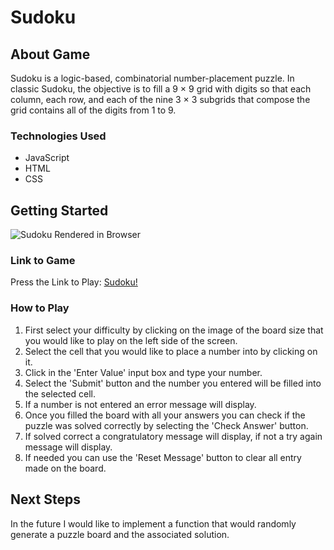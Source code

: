 # Sudoku

## About Game
Sudoku is a logic-based, combinatorial number-placement puzzle. In classic Sudoku, the objective is to fill a 9 × 9 grid with digits so that each column, each row, and each of the nine 3 × 3 subgrids that compose the grid contains all of the digits from 1 to 9.

### Technologies Used
 - JavaScript
 - HTML 
 - CSS

## Getting Started

![Sudoku Rendered in Browser](https://i.imgur.com/AWr5WDh.png "Sudoku!")

### Link to Game

Press the Link to Play: [Sudoku!](https://jfoster191.github.io/project-1/)

### How to Play
 1. First select your difficulty by clicking on the image of the board size that you would like to play on the left side of the screen.
 2. Select the cell that you would like to place a number into by clicking on it.
 3. Click in the 'Enter Value' input box and type your number.
 4. Select the 'Submit' button and the number you entered will be filled into the selected cell.
 5. If a number is not entered an error message will display.
 6. Once you filled the board with all your answers you can check if the puzzle was solved correctly by selecting the 'Check Answer' button.
 7. If solved correct a congratulatory message will display, if not a try again message will display.
 8. If needed you can use the 'Reset Message' button to clear all entry made on the board.


## Next Steps

In the future I would like to implement a function that would randomly generate a puzzle board and the associated solution.